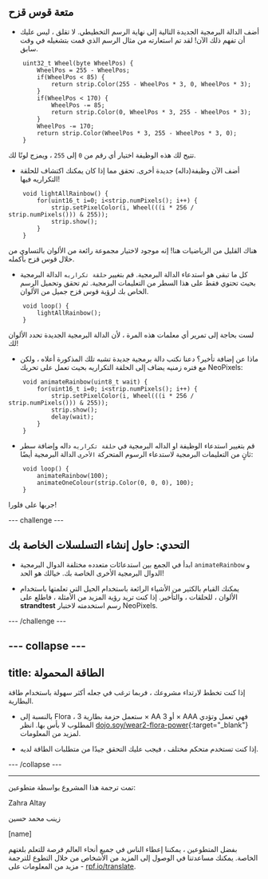 ## متعة قوس قزح

+ أضف الدالة البرمجية الجديدة التالية إلى نهاية الرسم التخطيطي. لا تقلق ، ليس عليك أن تفهم ذلك الآن! لقد تم استعارته من مثال الرسم الذي قمت بتشغيله في وقت سابق.


```
    uint32_t Wheel(byte WheelPos) {
        WheelPos = 255 - WheelPos;
        if(WheelPos < 85) {
            return strip.Color(255 - WheelPos * 3, 0, WheelPos * 3);
        }
        if(WheelPos < 170) {
            WheelPos -= 85;
            return strip.Color(0, WheelPos * 3, 255 - WheelPos * 3);
        }
        WheelPos -= 170;
        return strip.Color(WheelPos * 3, 255 - WheelPos * 3, 0);
    }
```

تتيح لك هذه الوظيفة اختيار أي رقم من `0` إلى `255` ، ويمزج لونًا لك.

+ أضف الآن وظيفة(داله) جديدة أخرى. تحقق مما إذا كان يمكنك اكتشاف للحلقة التكراريه فيها!

```
    void lightAllRainbow() {
        for(uint16_t i=0; i<strip.numPixels(); i++) {
            strip.setPixelColor(i, Wheel(((i * 256 / strip.numPixels())) & 255));
            strip.show();
        }
    }
```

هناك القليل من الرياضيات هنا! إنه موجود لاختيار مجموعة رائعة من الألوان بالتساوي من خلال قوس قزح بأكمله.

+ كل ما تبقى هو استدعاء الدالة البرمجية. قم بتغيير `حلقة تكراريه` الدالة البرمجية بحيث تحتوي فقط على هذا السطر من التعليمات البرمجية. ثم تحقق وتحميل الرسم الخاص بك لرؤية قوس قزح جميل من الألوان.

```
    void loop() {
        lightAllRainbow();
    }
```

لست بحاجة إلى تمرير أي معلمات هذه المرة ، لأن الدالة البرمجية الجديدة تحدد الألوان لك!

+ ماذا عن إضافة تأخير؟ دعنا نكتب دالة برمجية جديدة تشبه تلك المذكورة أعلاه ، ولكن مع فتره زمنيه يضاف إلى الحلقة التكراريه بحيث تعمل على تحريك NeoPixels:

```
    void animateRainbow(uint8_t wait) {
        for(uint16_t i=0; i<strip.numPixels(); i++) {
            strip.setPixelColor(i, Wheel(((i * 256 / strip.numPixels())) & 255));
            strip.show();
            delay(wait);
        }
    }
```

+ قم بتغيير استدعاء الوظيفة او الداله البرمجية في `حلقة تكراريه` داله وإضافة سطر ثانٍ من التعليمات البرمجية لاستدعاء الرسوم المتحركة `الأخرى` الدالة البرمجية أيضًا:

```
    void loop() {
        animateRainbow(100);
        animateOneColour(strip.Color(0, 0, 0), 100);
    }
```

جربها على فلورا!

--- challenge ---

## التحدي: حاول إنشاء التسلسلات الخاصة بك

+ ابدأ في الجمع بين استدعائات متعدده مختلفة الدوال البرمجية `animateRainbow` و الدوال البرمجية الأخرى الخاصة بك. خيالك هو الحد!

+ يمكنك القيام بالكثير من الأشياء الرائعة باستخدام الحيل التي تعلمتها باستخدام الألوان ، للحلقات ، والتأخير. إذا كنت تريد رؤية المزيد من الأمثلة ، فاطلع على **strandtest** رسم استخدمته لاختبار NeoPixels.

--- /challenge ---

--- collapse ---
---
title: الطاقة المحمولة
---

إذا كنت تخطط لارتداء مشروعك ، فربما ترغب في جعله أكثر سهولة باستخدام طاقة البطارية.

+ بالنسبة إلى Flora ، ستعمل حزمة بطارية 3 × AA أو 3 × AAA فهي تعمل وتؤدي المطلوب لا بأس بها. انظر [dojo.soy/wear2-flora-power](http://dojo.soy/wear2-flora-power){:target="_blank"} لمزيد من المعلومات.

+ إذا كنت تستخدم متحكم مختلف ، فيجب عليك التحقق جيدًا من متطلبات الطاقة لديه.

--- /collapse ---


***
تمت ترجمة هذا المشروع بواسطة متطوعين:

Zahra Altay

زينب محمد حسين

[name]

بفضل المتطوعين ، يمكننا إعطاء الناس في جميع أنحاء العالم فرصة للتعلم بلغتهم الخاصة. يمكنك مساعدتنا في الوصول إلى المزيد من الأشخاص من خلال التطوع للترجمة - مزيد من المعلومات على [rpf.io/translate](https://rpf.io/translate).

